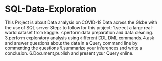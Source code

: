 # SQL-Data-Exploration
This Project is about Data analysis on COVID-19 Data across the Globe with the use of SQL server
Steps to follow for this project:
1.select a large real-world dataset from kaggle.
2.perform data preparation and data cleaning.
3.perform exploratory analysis using different DDL DML commands.
4.ask and answer questions about the data in a Query command line by commenting the questions
5.summarize your inferences and write a conclusion.
6.Document,publish and present your Query online.

